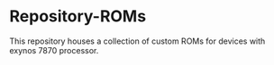 # Repository-ROMs
This repository houses a collection of custom ROMs for devices with exynos 7870 processor.
